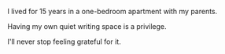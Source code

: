 
I lived for 15 years in a one-bedroom apartment with my parents.  
  
Having my own quiet writing space is a privilege.  
  
I'll never stop feeling grateful for it.